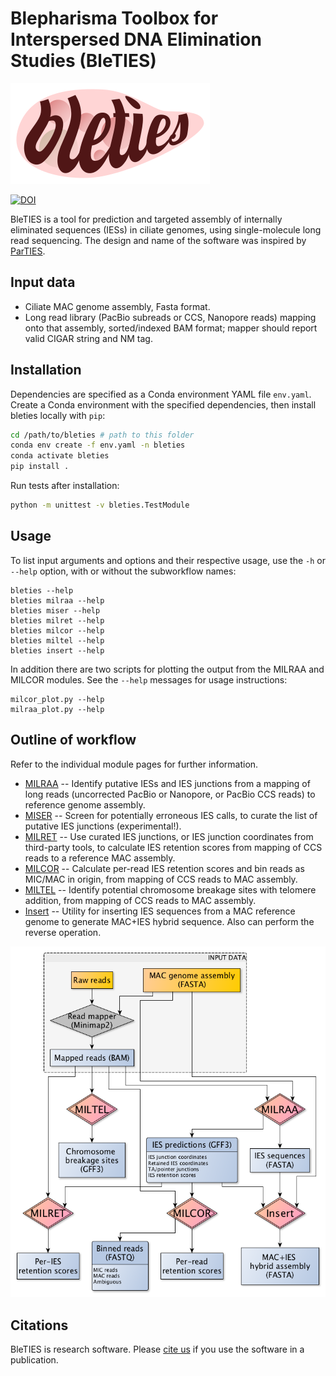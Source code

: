 Blepharisma Toolbox for Interspersed DNA Elimination Studies (BleTIES)
======================================================================

![BLETIES logo](./bleties_logo.png)

[![DOI](https://zenodo.org/badge/294123134.svg)](https://zenodo.org/badge/latestdoi/294123134)

BleTIES is a tool for prediction and targeted assembly of internally eliminated
sequences (IESs) in ciliate genomes, using single-molecule long read
sequencing. The design and name of the software was inspired by
[ParTIES](https://github.com/oarnaiz/ParTIES).


Input data
----------

 * Ciliate MAC genome assembly, Fasta format.
 * Long read library (PacBio subreads or CCS, Nanopore reads) mapping onto that
   assembly, sorted/indexed BAM format; mapper should report valid CIGAR string
   and NM tag.


Installation
------------

Dependencies are specified as a Conda environment YAML file `env.yaml`. Create a
Conda environment with the specified dependencies, then install bleties locally
with `pip`:

```bash
cd /path/to/bleties # path to this folder
conda env create -f env.yaml -n bleties
conda activate bleties
pip install .
```

Run tests after installation:

```bash
python -m unittest -v bleties.TestModule
```


Usage
-----

To list input arguments and options and their respective usage, use the `-h` or
`--help` option, with or without the subworkflow names:

```
bleties --help
bleties milraa --help
bleties miser --help
bleties milret --help
bleties milcor --help
bleties miltel --help
bleties insert --help
```

In addition there are two scripts for plotting the output from the MILRAA and
MILCOR modules. See the `--help` messages for usage instructions:

```
milcor_plot.py --help
milraa_plot.py --help
```


Outline of workflow
-------------------

Refer to the individual module pages for further information.

 * [MILRAA](milraa.md) -- Identify putative IESs and IES junctions from a
   mapping of long reads (uncorrected PacBio or Nanopore, or PacBio CCS reads)
   to reference genome assembly.
 * [MISER](miser.md) -- Screen for potentially erroneous IES calls, to curate
   the list of putative IES junctions (experimental!).
 * [MILRET](milret.md) -- Use curated IES junctions, or IES junction
   coordinates from third-party tools, to calculate IES retention scores from
   mapping of CCS reads to a reference MAC assembly.
 * [MILCOR](milcor.md) -- Calculate per-read IES retention scores and bin reads
   as MIC/MAC in origin, from mapping of CCS reads to MAC assembly.
 * [MILTEL](miltel.md) -- Identify potential chromosome breakage sites with
   telomere addition, from mapping of CCS reads to MAC assembly.
 * [Insert](insert.md) -- Utility for inserting IES sequences from a MAC
   reference genome to generate MAC+IES hybrid sequence. Also can perform the
   reverse operation.

![BleTIES flowchart](bleties_flowchart.png)

Citations
---------

BleTIES is research software. Please [cite us](../CITATION.md) if you use the
software in a publication.
